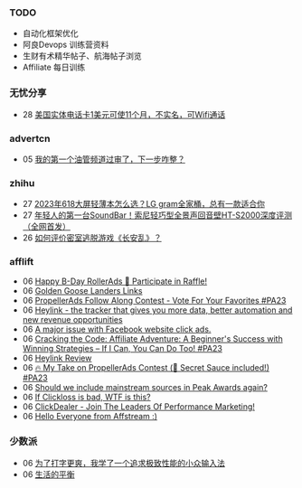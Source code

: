 ### TODO
-  自动化框架优化
-  阿良Devops 训练营资料
-  生财有术精华帖子、航海帖子浏览
-  Affiliate 每日训练

### 无忧分享
<!-- ruyo:START -->
-  28 [美国实体电话卡1美元可使11个月，不实名，可Wifi通话](https://51.ruyo.net/18487.html)<!-- ruyo:END -->

### advertcn
<!-- advertcn:START -->
-  05 [我的第一个油管频道过审了，下一步咋整？](https://www.advertcn.com/forum.php?mod=viewthread&tid=112369)<!-- advertcn:END -->

### zhihu
<!-- zhihu:START -->
-  27 [2023年618大屏轻薄本怎么选？LG gram全家桶，总有一款适合你](http://zhuanlan.zhihu.com/p/632641888?utm_campaign=rss&utm_medium=rss&utm_source=rss&utm_content=title)
-  27 [年轻人的第一台SoundBar！索尼轻巧型全景声回音壁HT-S2000深度评测（全网首发）](http://zhuanlan.zhihu.com/p/630990296?utm_campaign=rss&utm_medium=rss&utm_source=rss&utm_content=title)
-  26 [如何评价密室逃脱游戏《长安乱》？](http://www.zhihu.com/question/563950552/answer/3045961312?utm_campaign=rss&utm_medium=rss&utm_source=rss&utm_content=title)<!-- zhihu:END -->

### afflift
<!-- afflift:START -->
-  06 [Happy B-Day RollerAds 🎁 Participate in Raffle!](https://afflift.com/f/threads/happy-b-day-rollerads-%F0%9F%8E%81-participate-in-raffle.11718/)
-  06 [Golden Goose Landers Links](https://afflift.com/f/threads/golden-goose-landers-links.11743/)
-  06 [PropellerAds Follow Along Contest - Vote For Your Favorites #PA23](https://afflift.com/f/threads/propellerads-follow-along-contest-vote-for-your-favorites-pa23.11724/)
-  06 [Heylink - the tracker that gives you more data, better automation and new revenue opportunities](https://afflift.com/f/threads/heylink-the-tracker-that-gives-you-more-data-better-automation-and-new-revenue-opportunities.11431/)
-  06 [A major issue with Facebook website click ads.](https://afflift.com/f/threads/a-major-issue-with-facebook-website-click-ads.11732/)
-  06 [Cracking the Code: Affiliate Adventure: A Beginner&#39;s Success with Winning Strategies – If I Can, You Can Do Too! #PA23](https://afflift.com/f/threads/cracking-the-code-affiliate-adventure-a-beginners-success-with-winning-strategies-%E2%80%93-if-i-can-you-can-do-too-pa23.11559/)
-  06 [Heylink Review](https://afflift.com/f/threads/heylink-review.11757/)
-  06 [🔥 My Take on PropellerAds Contest &lpar;🍅 Secret Sauce included!&rpar; #PA23](https://afflift.com/f/threads/%F0%9F%94%A5-my-take-on-propellerads-contest-%F0%9F%8D%85-secret-sauce-included-pa23.11642/)
-  06 [Should we include mainstream sources in Peak Awards again?](https://afflift.com/f/threads/should-we-include-mainstream-sources-in-peak-awards-again.11756/)
-  06 [If Clickloss is bad, WTF is this?](https://afflift.com/f/threads/if-clickloss-is-bad-wtf-is-this.11719/)
-  06 [ClickDealer - Join The Leaders Of Performance Marketing!](https://afflift.com/f/threads/clickdealer-join-the-leaders-of-performance-marketing.2440/)
-  06 [Hello Everyone from Affstream :&rpar;](https://afflift.com/f/threads/hello-everyone-from-affstream.11748/)<!-- afflift:END -->

### 少数派
<!-- sspai:START -->
-  06 [为了打字更爽，我学了一个追求极致性能的小众输入法](https://sspai.com/post/83376)
-  06 [生活的平衡](https://sspai.com/post/82961)<!-- sspai:END -->
